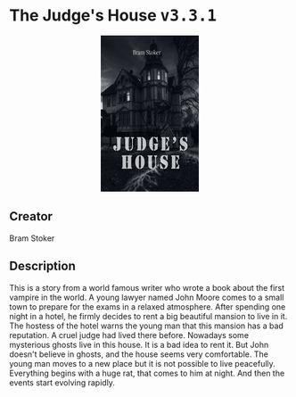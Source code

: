 
# The Judge's House <kbd>v3.3.1</kbd>

<center>
  <img src="./cover-1024.jpg"/>
</center>

## Creator
Bram Stoker

## Description
This is a story from a world famous writer who wrote a book about the first vampire in the world. A young lawyer named John Moore comes to a small town to prepare for the exams in a relaxed atmosphere. After spending one night in a hotel, he firmly decides to rent a big beautiful mansion to live in it. The hostess of the hotel warns the young man that this mansion has a bad reputation. A cruel judge had lived there before. Nowadays some mysterious ghosts live in this house.  It is a bad idea to rent it. But John doesn't believe in ghosts, and the house seems very comfortable. The young man moves to a new place but it is not possible to live peacefully. Everything begins with a huge rat, that comes to him at night. And then the events start evolving rapidly.
